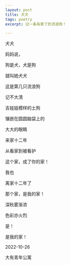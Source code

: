 ```yaml
---
layout: post
title: 犬犬
tags: poetry
excerpt: 记一条有家了的流浪狗！

---
```




犬犬



妈妈说，

狗是犬，犬是狗

就叫她犬犬

这是第几只流浪狗

记不大清

吉娃娃模样的土狗

镶嵌在圆圆脑袋上的

大大的眼睛

来家十二年

从看家到被看护

这个家，成了你的家！

我也

离家十二年了

那个家，是我的家！

深秋雾渐浓

色彩亦火烈

是！

是我的家！



2022-10-26

大有青年公寓





